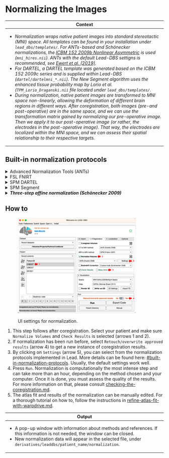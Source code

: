 # Normalizing the Images

| **Context**                                                                                                                                                                                                                                                                                                                                                                                                                                                                                                                                                                                                                                                                                                                                                                                                                                                                                                                                                                                                                                                                                                                                                                                                                                                                                                                                                                                                                                                                                                                                                |
| ---------------------------------------------------------------------------------------------------------------------------------------------------------------------------------------------------------------------------------------------------------------------------------------------------------------------------------------------------------------------------------------------------------------------------------------------------------------------------------------------------------------------------------------------------------------------------------------------------------------------------------------------------------------------------------------------------------------------------------------------------------------------------------------------------------------------------------------------------------------------------------------------------------------------------------------------------------------------------------------------------------------------------------------------------------------------------------------------------------------------------------------------------------------------------------------------------------------------------------------------------------------------------------------------------------------------------------------------------------------------------------------------------------------------------------------------------------------------------------------------------------------------------------------------------------- |
| <ul><li><em>Normalization wraps native patient images into standard stereotactic (MNI) space. All templates can be found in your installation under <code>lead_dbs/templates/</code>. For ANTs-based and Schönecker normalizations, the</em> <a href="http://www.bic.mni.mcgill.ca/ServicesAtlases/ICBM152NLin2009"><em>ICBM 152 2009b Nonlinear Asymmetric</em></a> <em>is used (<code>mni_hires.nii</code>). ANTs with the default Lead-DBS settigns is recommended, see</em> <a href="https://doi.org/10.1016/j.neuroimage.2018.09.061"><em>Ewert et al. (2019)</em></a><em>.</em></li><li><em>For DARTEL, a DARTEL template was generated based on the ICBM 152 2009c series and is supplied within Lead-DBS (<code>dartel/dartelmni_*.nii</code>). The New Segment algorithm uses the enhanced tissue probability map by Lorio et al. (<code>TPM_Lorio_Draganski.nii</code> file located under <code>lead_dbs/templates/</code>.</em></li><li><em>During normalization, native patient images are transformed to MNI space non-linearly, allowing the deformation of different brain regions in different ways. After coregistration, both images (pre-and post-operative) are in the same space, and we can use the transformation matrix gained by normalizing our pre-operative image. Then we apply it to our post-operative image (or rather, the electrodes in the post-operative image). That way, the electrodes are localized within the MNI space, and we can assess their spatial relationship to their respective targets.</em></li></ul> |

## Built-in normalization protocols

<details>

<summary>Advanced Normalization Tools (ANTs)</summary>

This protocol uses the nonlinear diffeomorphic normalization algorithms referred to as SyN or BSplineSyN (e.g. [Avants 2011](https://www.ncbi.nlm.nih.gov/pmc/articles/PMC3065962/) or [Tustison 2013](https://www.ncbi.nlm.nih.gov/pmc/articles/PMC3870320/)). The deformation field is estimated based on a series of preoperative acquisitions (these can include any number of preoperative images, e.g. `anat_t2.nii`, `anat_t1.nii`, `anat_pd.nii, anat_fgatir.nii` etc. as well as `dti.nii`which will then produce `fa2anat.nii`) and applied to all (co-registered) postoperative images later on. Please note that the dti.nii is used to export an fa.nii image which is subsequently co-registered to the anat.nii as fa2anat.nii.

</details>

<details>

<summary>FSL FNIRT</summary>

This protocol uses the [FSL FNIRT](https://fsl.fmrib.ox.ac.uk/fsl/fslwiki/FNIRT/UserGuide) routine. There is no multispectral normalization support, meaning it will only use the anchor modality (usually the `anat_t1.nii` volume depending on the space configuration).

</details>

<details>

<summary>SPM DARTEL</summary>

This protocol uses the Diffeomorphic Anatomical Registration Through Exponentiated Lie Algebra (DARTEL, Ashburner 2007) approach supplied with SPM12 to normalize the preoperative MR-image directly to the ICBM template (in MNI space). The estimated DARTEL flowfields are then applied to the coregistered postoperative versions. A DARTEL template was generated based on the `ICBM 152 2009b` series and is supplied within Lead-DBS. Thus, other than the standard DARTEL workflow (which aims at generating a group-template and affine-registering that to MNI space), the DARTEL template used in the Lead-DBS setting is defined by the nonlinear MNI templates, directly. As pointed out in Klein 2009, DARTEL seems to perform equally well in pair-wise and group-wise normalizations.

</details>

<details>

<summary>SPM Segment</summary>

This protocol uses the SPM12 "Segment" approach to segment and normalize the pre-operative image to the ICBM template (in MNI space). The estimated deformation fields are then applied to the coregistered postoperative versions. Lead-DBS uses a slightly modified version of the New Segment approach in that it uses a higher spatial resolution of the warps. This leads to a higher processing time.

</details>

<details>

<summary><em><strong>Three-step affine normalization (Schönecker 2009)</strong></em></summary>

This protocol is based on the approach described in [Schönecker 2009](https://www.ncbi.nlm.nih.gov/pubmed/19713324). It uses ANTs to linearly coregister the pre- or postoperative images into MNI space in three consecutive steps, each focusing more on the subcortical target region. The last step spares the ventricles, which may largely vary in the subject-specific anatomy. This is the only normalization routine that can handle the situation where you don't have pre-operative images and still should give precise results.

You can select the protocol depending on the image files that are available for processing.

If applicable, Lead-DBS also gives you the option to normalize fiber tracking images into MNI space. For processing of these images, the option `[] Normalize Fibers` under the `Lead-Connectome` panel should be checked.

</details>

## How to

<figure><img src="../../.gitbook/assets/UI_normalization (1).png" alt="" width="375"><figcaption><p> UI settings for normalization.</p></figcaption></figure>

1. This step follows after coregistration. Select your patient and make sure `Normalize Volumes` and `Check Results` is selected (arrows 1 and 2).
2. If normalization has been run before, select `Retouch/overwrite approved results` (arrow 4) to get a new instance of coregistration results.
3. By clicking on `Settings` (arrow 5), you can select from the normalization protocols implemented in Lead. More details can be found here: [#built-in-normalization-protocols](normalization-of-images.md#built-in-normalization-protocols "mention"). Usually, the default settings work well.
4. Press `Run`. Normalization is computationally the most intense step and can take more than an hour, depending on the method chosen and your computer. Once it is done, you must assess the quality of the results. For more information on that, please consult [checking-the-coregistration.md](checking-the-coregistration.md "mention").
5. The atlas fit and results of the normalization can be manually edited. For a thorough tutorial on how to, follow the instructions in [refine-atlas-fit-with-warpdrive.md](refine-atlas-fit-with-warpdrive.md "mention").

| **Output**                                                                                                                                                                                                                                                                        |
| --------------------------------------------------------------------------------------------------------------------------------------------------------------------------------------------------------------------------------------------------------------------------------- |
| <ul><li>A pop-up window with information about methods and references. If this information is not needed, the window can be closed.</li><li>New normalization data will appear in the selected file, under <code>derivatives/leaddbs/patient_name/normalization</code>.</li></ul> |
